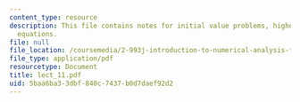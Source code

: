 ```yaml
---
content_type: resource
description: This file contains notes for initial value problems, higher order differential
  equations.
file: null
file_location: /coursemedia/2-993j-introduction-to-numerical-analysis-for-engineering-13-002j-spring-2005/5baa6ba33dbf840c7437b0d7daef92d2_lect_11.pdf
file_type: application/pdf
resourcetype: Document
title: lect_11.pdf
uid: 5baa6ba3-3dbf-840c-7437-b0d7daef92d2
---
```

